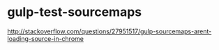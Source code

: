 # gulp-test-sourcemaps
http://stackoverflow.com/questions/27951517/gulp-sourcemaps-arent-loading-source-in-chrome

